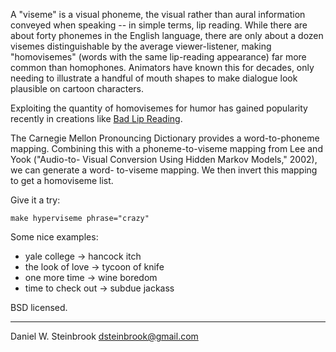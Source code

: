 A "viseme" is a visual phoneme, the visual rather than aural information
conveyed when speaking -- in simple terms, lip reading. While there are about
forty phonemes in the English language, there are only about a dozen visemes
distinguishable by the average viewer-listener, making "homovisemes" (words
with the same lip-reading appearance) far more common than homophones.
Animators have known this for decades, only needing to illustrate a handful of
mouth shapes to make dialogue look plausible on cartoon characters.

Exploiting the quantity of homovisemes for humor has gained popularity recently
in creations like [Bad Lip Reading](badlipreading.com).

The Carnegie Mellon Pronouncing Dictionary provides a word-to-phoneme mapping.
Combining this with a phoneme-to-viseme mapping from Lee and Yook ("Audio-to-
Visual Conversion Using Hidden Markov Models," 2002), we can generate a word-
to-viseme mapping. We then invert this mapping to get a homoviseme list.

Give it a try:

    make hyperviseme phrase="crazy"

Some nice examples:

* yale college -> hancock itch
* the look of love -> tycoon of knife
* one more time -> wine boredom
*  time to check out -> subdue jackass


BSD licensed. 

---
Daniel W. Steinbrook <dsteinbrook@gmail.com>
